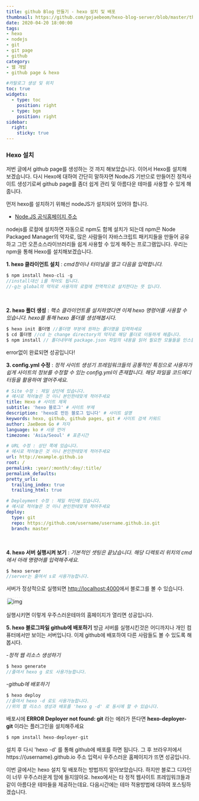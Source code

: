 ```yaml
---
title: github Blog 만들기 - hexo 설치 및 배포
thumbnail: https://github.com/gojaebeom/hexo-blog-server/blob/master/themes/icarus/source/images/github/thumbnail.png?raw=true
date: 2020-04-20 18:00:00
tags: 
- hexo
- nodejs
- git
- git page
- github
category: 
- 웹 개발
- github page & hexo

#카탈로그 생성 및 위치
toc: true
widgets:
  - type: toc
    position: right
  - type: bgm
    position: right
sidebar:
  right:
    sticky: true
---
```


### **Hexo 설치**
저번 글에서 github page를 생성하는 것 까지 해보았습니다. 이어서 Hexo를 설치해 보겠습니다.<!-- more --> 다시 Hexo에 대하여 간단히 말하자면 NodeJS 기반으로 만들어진 정적사이트 생성기로써 github page를 좀더 쉽게 관리 및 아름다운 테마를 사용할 수 있게 해줍니다.

먼저 hexo를 설치하기 위해선 nodeJS가 설치되어 있어야 합니다. 
- [Node.JS 공식홈페이지 주소](https://nodejs.org/ko/)

nodejs를 로컬에 설치하면 자동으로 npm도 함께 설치가 되는데 npm은 Node Packaged Manager의 약자로, 많은 사람들이 자바스크립트 패키지들을 만들어 공유하고 그런 오픈소스라이브러리들 쉽게 사용할 수 있게 해주는 프로그램입니다. 우리는 npm을 통해 Hexo를 설치해보겠습니다.

**1. hexo 클라이언트 설치** : _cmd창이나 터미널을 열고 다음을 입력합니다._
```c
$ npm install hexo-cli -g
//install대신 i를 적어도 됩니다.
//-g는 global의 약자로 사용자의 로컬에 전역적으로 설치한다는 뜻 입니다.
```
<br>

**2. hexo 폴더 생성** : _핵소 클라이언트를 설치하였다면 이제 hexo 명령어를 사용할 수 있습니다. hexo를 통해 hexo 폴더를 생성해봅시다._
```c
$ hexo init 폴더명 //폴더명 부분에 원하는 폴더명을 입력하세요
$ cd 폴더명 //cd 는 change directory의 약자로 해당 폴더로 이동하게 해줍니다.
$ npm install // 폴더내부에 package.json 파일의 내용을 읽어 필요한 모듈들을 인스톨하는 과정입니다.
```
error없이 완료되면 성공입니다!
<br>

**3. config.yml 수정** : _정적 사이트 생성기 프레임워크들의 공통적인 특징으로 사용자가 쉽게 사이트의 정보를 수정할 수 있는 config.yml이 존재합니다. 해당 파일을 코드에디터등을 활용하여 열어주세요._
```yml
# Site 수정 : 제일 상단에 있습니다.
# 예시로 적어놓은 것 이니 본인한테맞게 적어주세요
title: Hexo # 사이트 제목
subtitle: 'hexo 블로그' # 사이트 부제
description: 'hexo로 만든 블로그 입니다' # 사이트 설명
keywords: hexo, github, github pages, git # 사이트 검색 키워드
author: JaeBeom Go # 저자
language: ko # 사용 언어
timezone: 'Asia/Seoul' # 표준시간
```
```yml
# URL 수정 : 상단 쪽에 있습니다.
# 예시로 적어놓은 것 이니 본인한테맞게 적어주세요
url: http://example.github.io
root: /
permalink: :year/:month/:day/:title/
permalink_defaults:
pretty_urls:
  trailing_index: true
  trailing_html: true
```
```yml
# Deployment 수정 : 제일 하단에 있습니다.
# 예시로 적어놓은 것 이니 본인한테맞게 적어주세요
deploy:
  type: git
  repo: https://github.com/username/username.github.io.git
  branch: master
```
<br>

**4. hexo 서버 실행시켜 보기** : _기본적인 셋팅은 끝났습니다. 해당 디렉토리 위치의 cmd에서 아래 명령어를 입력해주세요._
```c
$ hexo server
//server는 줄여서 s로 사용가능합니다.
```
서버가 정상적으로 실행되면 [http://localhost:4000](http://localhost:4000)에서 블로그를 볼 수 있습니다.

<img src="/images/github/04.png" alt="img" style="border-radius:5px; border:3px dotted #F2F2F2;"/>

실행시키면 이렇게 우주스러운테마의 홈페이지가 열리면 성공입니다.

**5. hexo 블로그파일 github에 배포하기** 
방금 서버를 실행시킨것은 어디까지나 개인 컴퓨터에서만 보이는 서버입니다. 이제 github에 배포하여 다른 사람들도 볼 수 있도록 해봅시다.

-_정적 웹 리소스 생성하기_
```c
$ hexo generate
//줄여서 hexo g 로도 사용가능합니다.
```
-_github에 배포하기_
```c
$ hexo deploy
//줄여서 hexo -d 로도 사용가능합니다.
//위의 웹 리소스 생성과 배포를 'hexo g -d' 로 동시에 할 수 있습니다.
```

배포시에 **ERROR Deployer not found: git** 라는 에러가 뜬다면 **hexo-deployer-git** 이라는 플러그인을 설치해주세요
```c
$ npm install hexo-deployer-git
```
설치 후 다시 'hexo -d' 를 통해 github에 배포를 하면 됩니다. 그 후 브라우저에서 https://{username}.github.io 주소 입력시 우주스러운 홈페이지가 뜨면 성공입니다.

이번 글에서는 hexo 설치 및 배포하는 방법까지 알아보았습니다. 하지만 블로그 디자인이 너무 우주스러운게 맘에 들지않아요. hexo에서는 타 정적 웹사이트 프레임워크들과 같이 아름다운 테마들을 제공하는데요. 다음시간에는 테마 적용방법에 대하여 포스팅하겠습니다.